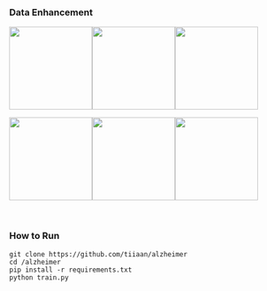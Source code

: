 ### Data Enhancement

<img src=https://gitee.com/tiiaan/repo/raw/master/img/202109092207217.png width=150/><img src=https://gitee.com/tiiaan/repo/raw/master/img/202109092208607.png width=150/><img src=https://gitee.com/tiiaan/repo/raw/master/img/202109092209160.png width=150/>

<img src=https://gitee.com/tiiaan/repo/raw/master/img/202109092208904.png width=150/><img src=https://gitee.com/tiiaan/repo/raw/master/img/202109092208741.png width=150/><img src=https://gitee.com/tiiaan/repo/raw/master/img/202109092209113.png width=150/>

&nbsp;

### How to Run

```shell
git clone https://github.com/tiiaan/alzheimer
cd /alzheimer
pip install -r requirements.txt
python train.py
```

